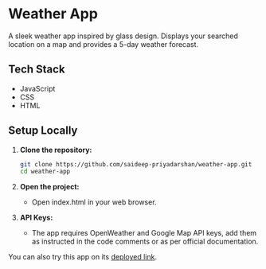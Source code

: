# Weather App

A sleek weather app inspired by glass design. Displays your searched location on a map and provides a 5-day weather forecast.

## Tech Stack

- JavaScript
- CSS
- HTML

## Setup Locally

1. **Clone the repository:**
   ```bash
   git clone https://github.com/saideep-priyadarshan/weather-app.git
   cd weather-app
   ```

2.  **Open the project:**
    - Open index.html in your web browser.


3. **API Keys:**

    - The app requires OpenWeather and Google Map API keys, add them as instructed in the code comments or as per official documentation.

   
You can also try this app on its [deployed link](https://elegant-weather.netlify.app).
